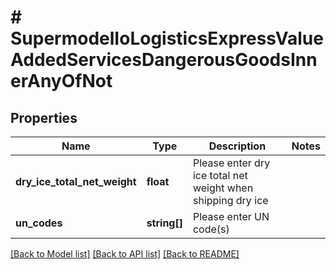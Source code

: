 # # SupermodelIoLogisticsExpressValueAddedServicesDangerousGoodsInnerAnyOfNot

## Properties

Name | Type | Description | Notes
------------ | ------------- | ------------- | -------------
**dry_ice_total_net_weight** | **float** | Please enter dry ice total net weight when shipping dry ice |
**un_codes** | **string[]** | Please enter UN code(s) |

[[Back to Model list]](../../README.md#models) [[Back to API list]](../../README.md#endpoints) [[Back to README]](../../README.md)
